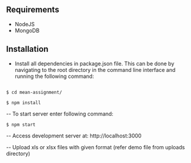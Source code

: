 ## Requirements

- NodeJS
- MongoDB

## Installation

- Install all dependencies in package.json file. This can be done by navigating to the root directory in the command line interface and running the following command:
```

$ cd mean-assignment/

$ npm install
```

-- To start server enter following command:
```
$ npm start
```
-- Access development server at: http://localhost:3000

-- Upload xls or xlsx files with given format (refer demo file from uploads directory)